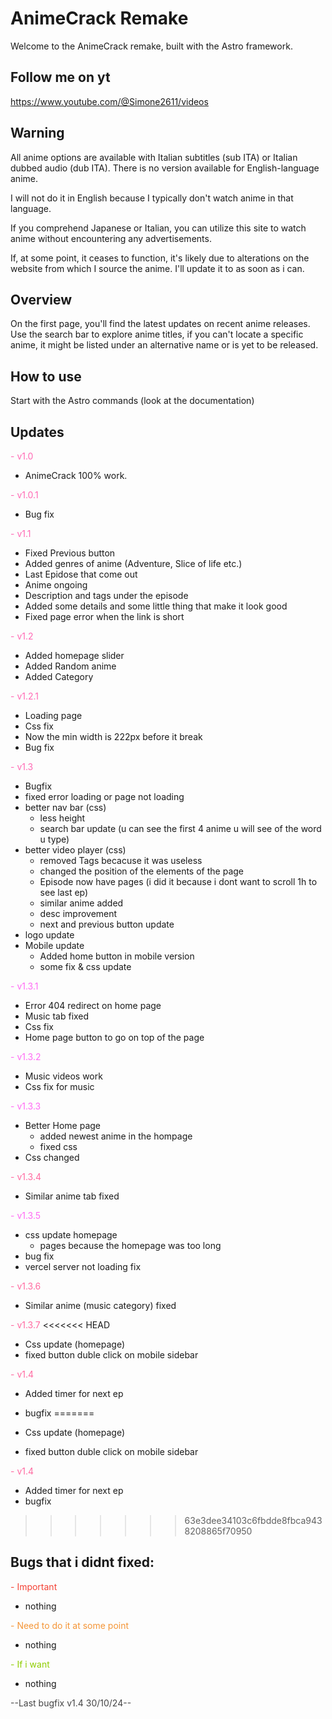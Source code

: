 # AnimeCrack Remake

Welcome to the AnimeCrack remake, built with the Astro framework.

## Follow me on yt

https://www.youtube.com/@Simone2611/videos

## Warning

All anime options are available with Italian subtitles (sub ITA) or Italian dubbed audio (dub ITA). There is no version available for English-language anime.

I will not do it in English because I typically don't watch anime in that language.

If you comprehend Japanese or Italian, you can utilize this site to watch anime without encountering any advertisements.

If, at some point, it ceases to function, it's likely due to alterations on the website from which I source the anime. I'll update it to as soon as i can.

## Overview

On the first page, you'll find the latest updates on recent anime releases. Use the search bar to explore anime titles, if you can't locate a specific anime, it might be listed under an alternative name or is yet to be released.

## How to use

Start with the Astro commands (look at the documentation)

## Updates

<span style="color: #FF69B4;">- v1.0 </span>

- AnimeCrack 100% work.

<span style="color: #FF69B4;">- v1.0.1 </span>

- Bug fix

<span style="color: #FF69B4;">- v1.1 </span>

- Fixed Previous button
- Added genres of anime (Adventure, Slice of life etc.)
- Last Epidose that come out
- Anime ongoing
- Description and tags under the episode
- Added some details and some little thing that make it look good
- Fixed page error when the link is short

<span style="color: #FF69B4;">- v1.2 </span>

- Added homepage slider
- Added Random anime
- Added Category

<span style="color: #FF69B4;">- v1.2.1</span>

- Loading page
- Css fix
- Now the min width is 222px before it break
- Bug fix

<span style="color: #FF69B4;">- v1.3 </span>

- Bugfix
- fixed error loading or page not loading
- better nav bar (css)
  - less height
  - search bar update (u can see the first 4 anime u will see of the word u type)
- better video player (css)
  - removed Tags becacuse it was useless
  - changed the position of the elements of the page
  - Episode now have pages (i did it because i dont want to scroll 1h to see last ep)
  - similar anime added
  - desc improvement
  - next and previous button update
- logo update
- Mobile update
  - Added home button in mobile version
  - some fix & css update

<span style="color: #FF69F4;">- v1.3.1 </span>

- Error 404 redirect on home page
- Music tab fixed
- Css fix
- Home page button to go on top of the page

<span style="color: #FF69F4;">- v1.3.2 </span>

- Music videos work
- Css fix for music

<span style="color: #FF69F4;">- v1.3.3 </span>

- Better Home page
  - added newest anime in the hompage
  - fixed css
- Css changed

<span style="color: #FF69A0;">- v1.3.4 </span>

- Similar anime tab fixed

<span style="color: #FF69F4;">- v1.3.5 </span>

- css update homepage
  - pages because the homepage was too long
- bug fix
- vercel server not loading fix

<span style="color: #FF69A0;">- v1.3.6 </span>

- Similar anime (music category) fixed

<span style="color: #FF69A0;">- v1.3.7 </span>
<<<<<<< HEAD

- Css update (homepage)
- fixed button duble click on mobile sidebar

<span style="color: #FF69A0;">- v1.4 </span>

- Added timer for next ep
- bugfix
=======

- Css update (homepage)
- fixed button duble click on mobile sidebar

<span style="color: #FF69A0;">- v1.4 </span>

- Added timer for next ep
- bugfix

>>>>>>> 63e3dee34103c6fbdde8fbca9438208865f70950

## Bugs that i didnt fixed:

<span style="color: #f44336;">- Important </span>

- nothing

<span style="color: #f49536;">- Need to do it at some point </span>

- nothing

<span style="color: #8fce00;">- If i want </span>

- nothing

<span style="color: #444444;">--Last bugfix v1.4 30/10/24--</span>
